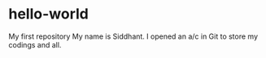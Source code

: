 # hello-world
My first repository
My name is Siddhant. I opened an a/c in Git to store my codings and all.
